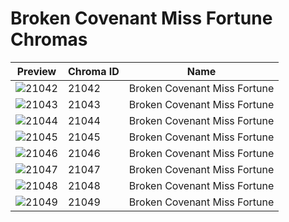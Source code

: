 # Broken Covenant Miss Fortune Chromas



| Preview | Chroma ID | Name |
|---------|-----------|------|
| ![21042](https://raw.communitydragon.org/latest/plugins/rcp-be-lol-game-data/global/default/v1/champion-chroma-images/21/21042.png) | 21042 | Broken Covenant Miss Fortune |
| ![21043](https://raw.communitydragon.org/latest/plugins/rcp-be-lol-game-data/global/default/v1/champion-chroma-images/21/21043.png) | 21043 | Broken Covenant Miss Fortune |
| ![21044](https://raw.communitydragon.org/latest/plugins/rcp-be-lol-game-data/global/default/v1/champion-chroma-images/21/21044.png) | 21044 | Broken Covenant Miss Fortune |
| ![21045](https://raw.communitydragon.org/latest/plugins/rcp-be-lol-game-data/global/default/v1/champion-chroma-images/21/21045.png) | 21045 | Broken Covenant Miss Fortune |
| ![21046](https://raw.communitydragon.org/latest/plugins/rcp-be-lol-game-data/global/default/v1/champion-chroma-images/21/21046.png) | 21046 | Broken Covenant Miss Fortune |
| ![21047](https://raw.communitydragon.org/latest/plugins/rcp-be-lol-game-data/global/default/v1/champion-chroma-images/21/21047.png) | 21047 | Broken Covenant Miss Fortune |
| ![21048](https://raw.communitydragon.org/latest/plugins/rcp-be-lol-game-data/global/default/v1/champion-chroma-images/21/21048.png) | 21048 | Broken Covenant Miss Fortune |
| ![21049](https://raw.communitydragon.org/latest/plugins/rcp-be-lol-game-data/global/default/v1/champion-chroma-images/21/21049.png) | 21049 | Broken Covenant Miss Fortune |